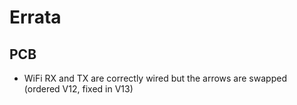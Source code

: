 # Errata

## PCB
- WiFi RX and TX are correctly wired but the arrows are swapped (ordered V12, fixed in V13)
